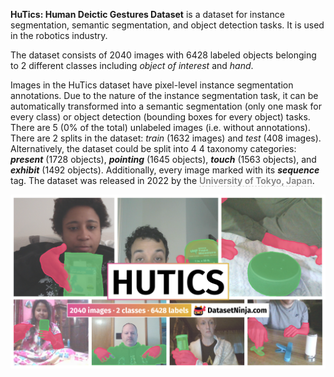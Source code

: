 **HuTics: Human Deictic Gestures Dataset** is a dataset for instance segmentation, semantic segmentation, and object detection tasks. It is used in the robotics industry. 

The dataset consists of 2040 images with 6428 labeled objects belonging to 2 different classes including *object of interest* and *hand*.

Images in the HuTics dataset have pixel-level instance segmentation annotations. Due to the nature of the instance segmentation task, it can be automatically transformed into a semantic segmentation (only one mask for every class) or object detection (bounding boxes for every object) tasks. There are 5 (0% of the total) unlabeled images (i.e. without annotations). There are 2 splits in the dataset: *train* (1632 images) and *test* (408 images). Alternatively, the dataset could be split into 4 4 taxonomy categories: ***present*** (1728 objects), ***pointing*** (1645 objects), ***touch*** (1563 objects), and ***exhibit*** (1492 objects). Additionally, every image marked with its ***sequence*** tag. The dataset was released in 2022 by the <span style="font-weight: 600; color: grey; border-bottom: 1px dashed #d3d3d3;">University of Tokyo, Japan</span>.

<img src="https://github.com/dataset-ninja/hu-tics/raw/main/visualizations/poster.png">
